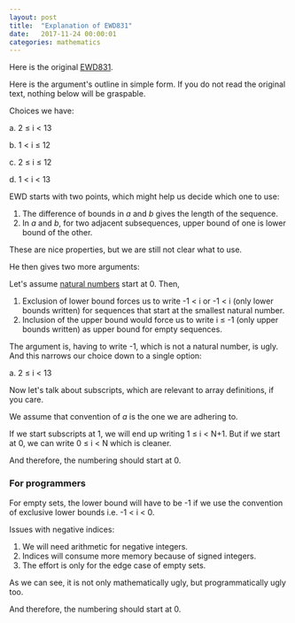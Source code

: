```yaml
---
layout: post
title:  "Explanation of EWD831"
date:   2017-11-24 00:00:01
categories: mathematics
---
```


Here is the original [EWD831][1].

Here is the argument's outline in simple form. If you do not read the
original text, nothing below will be graspable.

Choices we have:

a. 2 ≤ i < 13

b. 1 < i ≤ 12

c. 2 ≤ i ≤ 12

d. 1 < i < 13

EWD starts with two points, which might help us decide which one to
use:

1. The difference of bounds in *a* and *b* gives the length of the
   sequence.
2. In *a* and *b*, for two adjacent subsequences, upper bound of one is
lower bound of the other.

These are nice properties, but we are still not clear what to use.

He then gives two more arguments:

Let's assume [natural numbers][2] start at 0. Then,

1. Exclusion of lower bound forces us to write -1 < i or -1 < i (only
   lower bounds written) for sequences that start at the smallest
   natural number.
2. Inclusion of the upper bound would force us to write i ≤ -1 (only
   upper bounds written) as upper bound for empty sequences.

The argument is, having to write -1, which is not a natural number, is
ugly. And this narrows our choice down to a single option:

a. 2 ≤ i < 13

Now let's talk about subscripts, which are relevant to array
definitions, if you care.

We assume that convention of *a* is the one we are adhering to.

If we start subscripts at 1, we will end up writing 1 ≤ i < N+1. But
if we start at 0, we can write 0 ≤ i < N which is cleaner.

And therefore, the numbering should start at 0.

### For programmers

For empty sets, the lower bound will have to be -1 if we use the
convention of exclusive lower bounds i.e. -1 < i < 0.

Issues with negative indices:

1. We will need arithmetic for negative integers.
2. Indices will consume more memory because of signed integers.
3. The effort is only for the edge case of empty sets.

As we can see, it is not only mathematically ugly, but
programmatically ugly too.

And therefore, the numbering should start at 0.

[1]: https://www.cs.utexas.edu/users/EWD/transcriptions/EWD08xx/EWD831.html
[2]: https://en.wikipedia.org/wiki/Natural_number
